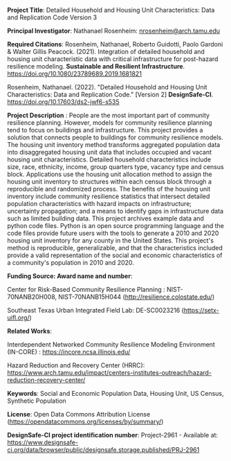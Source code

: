 **Project Title**: Detailed Household and Housing Unit Characteristics: Data and Replication Code Version 3

**Principal Investigator**: Nathanael Rosenheim: nrosenheim@arch.tamu.edu

**Required Citations**: 
Rosenheim, Nathanael, Roberto Guidotti, Paolo Gardoni & Walter Gillis Peacock. (2021). Integration of detailed household and housing unit characteristic data with critical infrastructure for post-hazard resilience modeling. __Sustainable and Resilient Infrastructure__. https://doi.org/10.1080/23789689.2019.1681821

Rosenheim, Nathanael. (2022). "Detailed Household and Housing Unit Characteristics: Data and Replication Code." [Version 2] __DesignSafe-CI__. https://doi.org/10.17603/ds2-jwf6-s535

**Project Description** : People are the most important part of community resilience planning. However, models for community resilience planning tend to focus on buildings and infrastructure. This project provides a solution that connects people to buildings for community resilience models. The housing unit inventory method transforms aggregated population data into disaggregated housing unit data that includes occupied and vacant housing unit characteristics. Detailed household characteristics include size, race, ethnicity, income, group quarters type, vacancy type and census block. Applications use the housing unit allocation method to assign the housing unit inventory to structures within each census block through a reproducible and randomized process. The benefits of the housing unit inventory include community resilience statistics that intersect detailed population characteristics with hazard impacts on infrastructure; uncertainty propagation; and a means to identify gaps in infrastructure data such as limited building data. This project archives example data and python code files. Python is an open source programming language and the code files provide future users with the tools to generate a 2010 and 2020 housing unit inventory for any county in the United States. This project's method is reproducible, generalizable, and that the characteristics included provide a valid representation of the social and economic characteristics of a community's population in 2010 and 2020.

**Funding Source: Award name and number**: 

Center for Risk-Based Community Resilience Planning : NIST-70NANB20H008, NIST-70NANB15H044 (http://resilience.colostate.edu/)

Southeast Texas Urban Integrated Field Lab: DE-SC0023216 (https://setx-uifl.org/)

**Related Works**:

Interdependent Networked Community Resilience Modeling Environment (IN-CORE) : https://incore.ncsa.illinois.edu/

Hazard Reduction and Recovery Center (HRRC): https://www.arch.tamu.edu/impact/centers-institutes-outreach/hazard-reduction-recovery-center/

**Keywords**: Social and Economic Population Data, Housing Unit, US Census, Synthetic Population

**License**: Open Data Commons Attribution License (https://opendatacommons.org/licenses/by/summary/)

**DesignSafe-CI project identification number**: Project-2961 - Available at: https://www.designsafe-ci.org/data/browser/public/designsafe.storage.published/PRJ-2961
